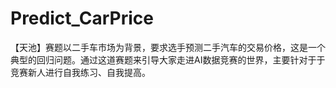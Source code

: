 # Predict_CarPrice
 【天池】赛题以二手车市场为背景，要求选手预测二手汽车的交易价格，这是一个典型的回归问题。通过这道赛题来引导大家走进AI数据竞赛的世界，主要针对于于竞赛新人进行自我练习、自我提高。
